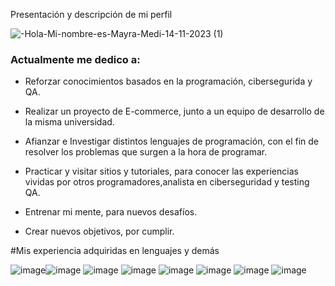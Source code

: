 Presentación y descripción de mi perfil


 

![-Hola-Mi-nombre-es-Mayra-Medi-14-11-2023 (1)](https://github.com/Maynh/Maynh/assets/111921764/4de1bcd9-a390-44db-90da-5b1595c5a6f4)






### Actualmente me dedico a:

* Reforzar conocimientos basados ​​en la programación, cibersegurida y QA.

* Realizar un proyecto de E-commerce, junto a un equipo de desarrollo de la misma universidad.

* Afianzar e Investigar distintos lenguajes de programación, con el fin de resolver los problemas que surgen a la hora de programar.

* Practicar y visitar sitios y tutoriales, para conocer las experiencias vividas por otros programadores,analista en ciberseguridad y testing QA.

* Entrenar mi mente, para nuevos desafíos.

* Crear nuevos objetivos, por cumplir.

#Mis experiencia adquiridas en lenguajes y demás



![image](https://github.com/Maynh/Maynh/assets/111921764/b818ba7e-51e8-4f85-85a9-5ab9cb491e8d)![image](https://github.com/Maynh/Maynh/assets/111921764/6b6d0248-3f35-42c3-b436-e76883268523)
![image](https://github.com/Maynh/Maynh/assets/111921764/860edb0d-8f78-412a-9bb8-1a9146adbccb)
![image](https://github.com/Maynh/Maynh/assets/111921764/27aa7f67-9492-4cfc-a2f3-09d1388a18c8)
![image](https://github.com/Maynh/Maynh/assets/111921764/9b9b4209-dd55-4103-a888-5ef593647d7b)
![image](https://github.com/Maynh/Maynh/assets/111921764/d3e1f690-bd2b-4351-9565-3f23598eaeeb)
![image](https://github.com/Maynh/Maynh/assets/111921764/3cf99cbe-1c73-43c0-91b8-74380775fd1d)
![image](https://github.com/Maynh/Maynh/assets/111921764/3e168f8e-a23b-4f6e-ab86-29d73ce144f7)
